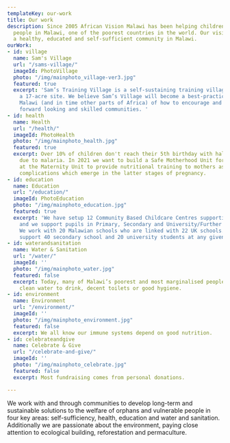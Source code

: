 ```yaml
---
templateKey: our-work
title: Our work
description: Since 2005 African Vision Malawi has been helping children and vulnerable
  people in Malawi, one of the poorest countries in the world. Our vision is to see
  a healthy, educated and self-sufficient community in Malawi.
ourWork:
- id: village
  name: Sam's Village
  url: "/sams-village/"
  imageId: PhotoVillage
  photo: "/img/mainphoto_village-ver3.jpg"
  featured: true
  excerpt: 'Sam’s Training Village is a self-sustaining training village, built on
    a 17-acre site. We believe Sam’s Village will become a best-practice example for
    Malawi (and in time other parts of Africa) of how to encourage and develop sustainable,
    forward looking and skilled communities. '
- id: health
  name: Health
  url: "/health/"
  imageId: PhotoHealth
  photo: "/img/mainphoto_health.jpg"
  featured: true
  excerpt: Over 10% of children don't reach their 5th birthday with half of deaths
    due to malaria. In 2021 we want to build a Safe Motherhood Unit for new mothers
    at the Maternity Unit to provide nutritional training to mothers as well as resolve
    complications which emerge in the latter stages of pregnancy.
- id: education
  name: Education
  url: "/education/"
  imageId: PhotoEducation
  photo: "/img/mainphoto_education.jpg"
  featured: true
  excerpt: 'We have setup 12 Community Based Childcare Centres supporting the under-5''s
    and we support pupils in Primary, Secondary and University/Further Education.
    We work with 20 Malawian schools who are linked with 22 UK schools. We financially
    support 40 secondary school and 20 university students at any given time. '
- id: waterandsanitation
  name: Water & Sanitation
  url: "/water/"
  imageId: ''
  photo: "/img/mainphoto_water.jpg"
  featured: false
  excerpt: Today, many of Malawi’s poorest and most marginalised people don’t have
    clean water to drink, decent toilets or good hygiene.
- id: environment
  name: Environment
  url: "/environment/"
  imageId: ''
  photo: "/img/mainphoto_environment.jpg"
  featured: false
  excerpt: We all know our immune systems depend on good nutrition.
- id: celebrateandgive
  name: Celebrate & Give
  url: "/celebrate-and-give/"
  imageId: ''
  photo: "/img/mainphoto_celebrate.jpg"
  featured: false
  excerpt: Most fundraising comes from personal donations.

---
```

We work with and through communities to develop long-term and sustainable solutions to the welfare of orphans and vulnerable people in four key areas: self-sufficiency, health, education and water and sanitation. Additionally we are passionate about the environment, paying close attention to ecological building, reforestation and permaculture.